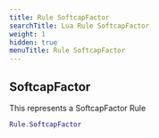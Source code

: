 ```yaml
---
title: Rule SoftcapFactor
searchTitle: Lua Rule SoftcapFactor
weight: 1
hidden: true
menuTitle: Rule SoftcapFactor
---
```

## SoftcapFactor

This represents a SoftcapFactor Rule
```lua
Rule.SoftcapFactor
```